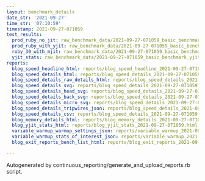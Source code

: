 ```yaml
---
layout: benchmark_details
date_str: '2021-09-27'
time_str: '07:10:59'
timestamp: 2021-09-27-071059
test_results:
  prod_ruby_no_jit: raw_benchmark_data/2021-09-27-071059_basic_benchmark_prod_ruby_no_jit.json
  prod_ruby_with_yjit: raw_benchmark_data/2021-09-27-071059_basic_benchmark_prod_ruby_with_yjit.json
  ruby_30_with_mjit: raw_benchmark_data/2021-09-27-071059_basic_benchmark_ruby_30_with_mjit.json
  yjit_stats: raw_benchmark_data/2021-09-27-071059_basic_benchmark_yjit_stats.json
reports:
  blog_speed_headline_html: reports/blog_speed_headline_2021-09-27-071059.html
  blog_speed_details_html: reports/blog_speed_details_2021-09-27-071059.html
  blog_speed_details_raw_details_html: reports/blog_speed_details_2021-09-27-071059.raw_details.html
  blog_speed_details_svg: reports/blog_speed_details_2021-09-27-071059.svg
  blog_speed_details_head_svg: reports/blog_speed_details_2021-09-27-071059.head.svg
  blog_speed_details_back_svg: reports/blog_speed_details_2021-09-27-071059.back.svg
  blog_speed_details_micro_svg: reports/blog_speed_details_2021-09-27-071059.micro.svg
  blog_speed_details_tripwires_json: reports/blog_speed_details_2021-09-27-071059.tripwires.json
  blog_speed_details_csv: reports/blog_speed_details_2021-09-27-071059.csv
  blog_memory_details_html: reports/blog_memory_details_2021-09-27-071059.html
  blog_yjit_stats_html: reports/blog_yjit_stats_2021-09-27-071059.html
  variable_warmup_warmup_settings_json: reports/variable_warmup_2021-09-27-071059.warmup_settings.json
  variable_warmup_stats_of_interest_json: reports/variable_warmup_2021-09-27-071059.stats_of_interest.json
  blog_exit_reports_bench_list_html: reports/blog_exit_reports_2021-09-27-071059.bench_list.html

---
```

Autogenerated by continuous_reporting/generate_and_upload_reports.rb script.
